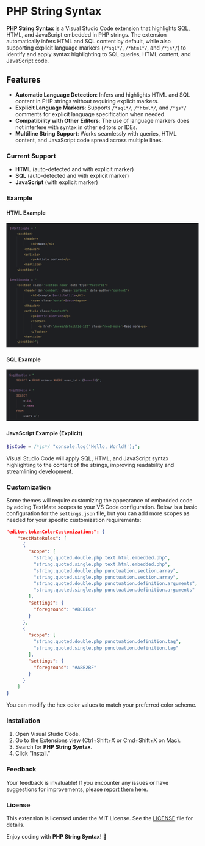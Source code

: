 # PHP String Syntax

**PHP String Syntax** is a Visual Studio Code extension that highlights SQL, HTML, and JavaScript embedded in PHP strings. The extension automatically infers HTML and SQL content by default, while also supporting explicit language markers (`/*sql*/`, `/*html*/`, and `/*js*/`) to identify and apply syntax highlighting to SQL queries, HTML content, and JavaScript code.

## Features

- **Automatic Language Detection**: Infers and highlights HTML and SQL content in PHP strings without requiring explicit markers.
- **Explicit Language Markers**: Supports `/*sql*/`, `/*html*/`, and `/*js*/` comments for explicit language specification when needed.
- **Compatibility with Other Editors**: The use of language markers does not interfere with syntax in other editors or IDEs.
- **Multiline String Support**: Works seamlessly with queries, HTML content, and JavaScript code spread across multiple lines.

### Current Support

- **HTML** (auto-detected and with explicit marker)
- **SQL** (auto-detected and with explicit marker)
- **JavaScript** (with explicit marker)

### Example

#### HTML Example
![html](./images/html_example.png)

#### SQL Example
![sql](./images/sql_example.png)

#### JavaScript Example (Explicit)
```php
$jsCode = /*js*/ "console.log('Hello, World!');";
```

Visual Studio Code will apply SQL, HTML, and JavaScript syntax highlighting to the content of the strings, improving readability and streamlining development.

### Customization

Some themes will require customizing the appearance of embedded code by adding TextMate scopes to your VS Code configuration. Below is a basic configuration for the `settings.json` file, but you can add more scopes as needed for your specific customization requirements:

```json
"editor.tokenColorCustomizations": {
    "textMateRules": [
      {
        "scope": [
          "string.quoted.double.php text.html.embedded.php",
          "string.quoted.single.php text.html.embedded.php",
          "string.quoted.double.php punctuation.section.array",
          "string.quoted.single.php punctuation.section.array",
          "string.quoted.double.php punctuation.definition.arguments",
          "string.quoted.single.php punctuation.definition.arguments"
        ],
        "settings": {
          "foreground": "#BCBEC4"
        }
      },
      {
        "scope": [
          "string.quoted.double.php punctuation.definition.tag",
          "string.quoted.single.php punctuation.definition.tag"
        ],
        "settings": {
          "foreground": "#ABB2BF"
        }
      }
    ]
}
```

You can modify the hex color values to match your preferred color scheme.

### Installation

1. Open Visual Studio Code.
2. Go to the Extensions view (Ctrl+Shift+X or Cmd+Shift+X on Mac).
3. Search for **PHP String Syntax**.
4. Click "Install."

### Feedback

Your feedback is invaluable! If you encounter any issues or have suggestions for improvements, please [report them](https://github.com/ericgomez/vscode-php-string-syntax/issues) here.

### License

This extension is licensed under the MIT License. See the [LICENSE](./LICENSE) file for details.

Enjoy coding with **PHP String Syntax**! 🚀
